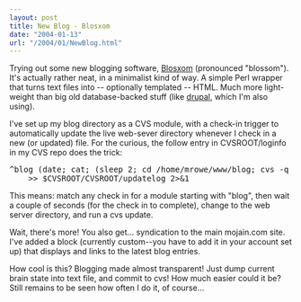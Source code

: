 ```yaml
---
layout: post
title: New Blog - Blosxom
date: "2004-01-13"
url: "/2004/01/NewBlog.html"
---
```


<p>Trying out some new blogging software, <a
href="http://www.blosxom.com/">Blosxom</a> (pronounced
"blossom"). It's actually rather neat, in a minimalist kind of way. A
simple Perl wrapper that turns text files into -- optionally templated
-- HTML. Much more light-weight than big old database-backed stuff
(like <a href="http://www.drupal.org/">drupal</a>, which I'm also
using).</p>

<p>I've set up my blog directory as a CVS module, with a check-in trigger
to automatically update the live web-sever directory whenever I check
in a new (or updated) file. For the curious, the follow entry in
CVSROOT/loginfo in my CVS repo does the trick:</p>

<pre>^blog (date; cat; (sleep 2; cd /home/mrowe/www/blog; cvs -q update -Pd) &) \
    >> $CVSROOT/CVSROOT/updatelog 2>&1</pre>

<p>This means: match any check in for a module starting with "blog", then
wait a couple of seconds (for the check in to complete), change to the
web server directory, and run a cvs update.</p>

<p>Wait, there's more! You also get... syndication to the main mojain.com
site. I've added a block (currently custom--you have to add it in your
account set up) that displays and links to the latest blog entries.</p>

<p>How cool is this? Blogging made almost transparent! Just dump current
brain state into text file, and commit to cvs! How much easier could
it be? Still remains to be seen how often I do it, of course...</p>
